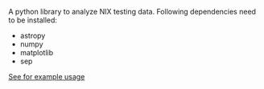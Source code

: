 A python library to analyze NIX testing data. Following dependencies need to be installed:

- astropy
- numpy
- matplotlib
- sep

[See for example usage](https://pssncp142.github.io/NIX_Testing/Example.html)

